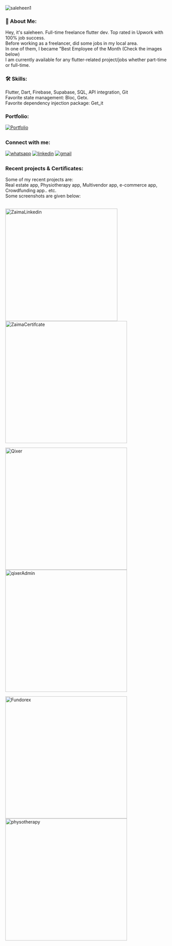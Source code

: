<p><img align="center" src="https://github-readme-streak-stats.herokuapp.com/?user=saleheen1&" alt="saleheen1" /></p>

<h3 align="left">🚀 About Me:</h3>

Hey, it's saleheen. Full-time freelance flutter dev. Top rated in Upwork with 100% job success. <br>
Before working as a freelancer, did some jobs in my local area.<br>
In one of them, I became "Best Employee of the Month (Check the images below) <br>
I am currently available for any flutter-related project/jobs whether part-time or full-time. <br>



<h3 align="left">🛠 Skills:</h3>
Flutter, Dart, Firebase, Supabase, SQL, API integration, Git <br>
Favorite state management: Bloc, Getx. <br>
Favorite dependency injection package: Get_it <br>



<h3 align="left">Portfolio:</h3>
<a href="https://saleheen.godaddysites.com/" target="_blank">
<img src=https://img.shields.io/badge/Visit-Portfolio-%2300acee.svg?color=000000&style=for-the-badge&logo=portfolio&logoColor=white alt=Portfolio style="margin-bottom: 5px;" /><a/>

  

<h3 align="left">Connect with me:</h3>

<a href="https://wa.me/+8801781873788" target="_blank">
<img src=https://img.shields.io/badge/whatsapp-%2300acee.svg?color=25D366&style=for-the-badge&logo=whatsapp&logoColor=white alt=whatsapp style="margin-bottom: 5px;" /><a/>
  
<a href="https://linkedin.com/in/sm-saleheen" target="_blank">
<img src=https://img.shields.io/badge/linkedin-%2300acee.svg?color=0077B5&style=for-the-badge&logo=linkedin&logoColor=white alt=linkedin style="margin-bottom: 5px;" /><a/>

<a href="mailto:smsaleheen3@gmail.com" target="_blank">
<img src=https://img.shields.io/badge/gmail-%2300acee.svg?color=EA4335&style=for-the-badge&logo=gmail&logoColor=white alt=gmail style="margin-bottom: 5px;" /> <a/>

<h3 align="left">Recent projects & Certificates:</h3>
Some of my recent projects are: <br> 
Real estate app, Physiotherapy app, Multivendor app, e-commerce app, Crowdfunding app.. etc. <br>
Some screenshots are given below: <br> <br>


                                                                                                                                                                
<p float="left">
 <a href="https://i.postimg.cc/JzCzMz6s/image-1.png"> <img alt=ZaimaLinkedin src="https://i.postimg.cc/JzCzMz6s/image-1.png" width="350" /> <a/>
<a href="https://i.postimg.cc/rwYczygG/1645078995257.jpg">   <img alt=ZaimaCertifcate src="https://i.postimg.cc/rwYczygG/1645078995257.jpg" width="380" /> <a/>
</p>

<p float="left">
<a href="https://codecanyon.net/item/qixer-multivendor-on-demand-service-marketplace-and-service-finder-buyer-app/38154133#">  <img alt=Qixer src="https://i.postimg.cc/QxFcVqpF/qixer-1-1.png" width="380" /> <a/>
  <a href="https://codecanyon.net/item/qixer-multivendor-on-demand-service-marketplace-seller-app/39013880">  <img alt=qixerAdmin src="https://i.postimg.cc/fydtfMD1/rs-w-2046-cg-true-2.png" width="380" /> <a/>
</p>

<p float="left">
 <a href="https://codecanyon.net/item/crowdfunding-platform-flutter-mobile-app-fundorex/39675422"> <img alt=Fundorex src="https://i.postimg.cc/zf1ry5cV/rs-w-2046-cg-true-1.png" width="380" /> <a/>
<a href="https://i.postimg.cc/NMFyygW1/image-1-1-1.png">   <img alt=physotherapy src="https://i.postimg.cc/NMFyygW1/image-1-1-1.png" width="380" /> <a/>
</p>



